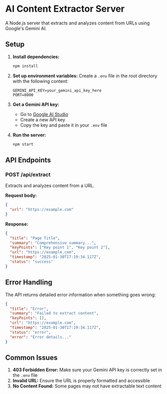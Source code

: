 # AI Content Extractor Server

A Node.js server that extracts and analyzes content from URLs using Google's Gemini AI.

## Setup

1. **Install dependencies:**

   ```bash
   npm install
   ```

2. **Set up environment variables:**
   Create a `.env` file in the root directory with the following content:

   ```
   GEMINI_API_KEY=your_gemini_api_key_here
   PORT=8000
   ```

3. **Get a Gemini API key:**

   - Go to [Google AI Studio](https://makersuite.google.com/app/apikey)
   - Create a new API key
   - Copy the key and paste it in your `.env` file

4. **Run the server:**
   ```bash
   npm start
   ```

## API Endpoints

### POST /api/extract

Extracts and analyzes content from a URL.

**Request body:**

```json
{
  "url": "https://example.com"
}
```

**Response:**

```json
{
  "title": "Page Title",
  "summary": "Comprehensive summary...",
  "keyPoints": ["Key point 1", "Key point 2"],
  "url": "https://example.com",
  "timestamp": "2025-01-30T17:19:34.117Z",
  "status": "success"
}
```

## Error Handling

The API returns detailed error information when something goes wrong:

```json
{
  "title": "Error",
  "summary": "Failed to extract content",
  "keyPoints": [],
  "url": "https://example.com",
  "timestamp": "2025-01-30T17:19:34.117Z",
  "status": "error",
  "error": "Error details..."
}
```

## Common Issues

1. **403 Forbidden Error:** Make sure your Gemini API key is correctly set in the `.env` file
2. **Invalid URL:** Ensure the URL is properly formatted and accessible
3. **No Content Found:** Some pages may not have extractable text content

